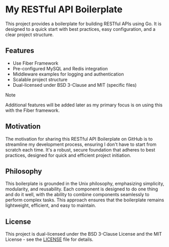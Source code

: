# My RESTful API Boilerplate

This project provides a boilerplate for building RESTful APIs using Go. It is designed to a quick start with best practices, easy configuration, and a clear project structure.

## Features

- Use Fiber Framework
- Pre-configured MySQL and Redis integration
- Middleware examples for logging and authentication
- Scalable project structure
- Dual-licensed under BSD 3-Clause and MIT (specific files)


> [!NOTE]  
> Additional features will be added later as my primary focus is on using this with the Fiber framework.

## Motivation

The motivation for sharing this RESTful API Boilerplate on GitHub is to streamline my development process, ensuring I don't have to start from scratch each time. It's a robust, secure foundation that adheres to best practices, designed for quick and efficient project initiation.

## Philosophy

This boilerplate is grounded in the Unix philosophy, emphasizing simplicity, modularity, and reusability. Each component is designed to do one thing and do it well, with the ability to combine components seamlessly to perform complex tasks. This approach ensures that the boilerplate remains lightweight, efficient, and easy to maintain.

## License

This project is dual-licensed under the BSD 3-Clause License and the MIT License - see the [LICENSE](LICENSE) file for details.
